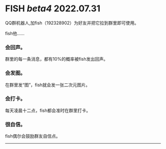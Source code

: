 # **FISH** *beta4* 2022.07.31

QQ群机器人,加fish（192328902）为好友并把它拉到群里即可使用。

fish他……

### 会回声。

群里的每一条消息，都有10%的概率被fish发出回声。

### 会发图。

在群里发“图”，fish就会发一张二次元图片。

### 会打卡。

每天凌晨十二点，fish都会准时在群里打卡。

### 很自信。

fish偶尔会鼓励群友自信点。

***
